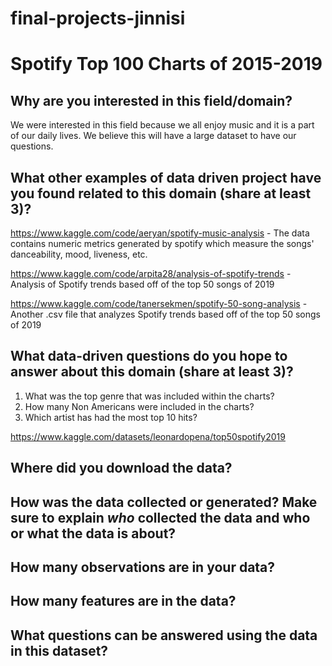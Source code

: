 # final-projects-jinnisi
# Spotify Top 100 Charts of 2015-2019

## Why are you interested in this field/domain?
We were interested in this field because we all enjoy music and it is a part of our daily lives. We believe this will have a large dataset to have our questions. 

## What other examples of data driven project have you found related to this domain (share at least 3)?
https://www.kaggle.com/code/aeryan/spotify-music-analysis - The data contains numeric metrics generated by spotify which measure the songs' danceability, mood, liveness, etc.

https://www.kaggle.com/code/arpita28/analysis-of-spotify-trends - Analysis of Spotify trends based off of the top 50 songs of 2019

https://www.kaggle.com/code/tanersekmen/spotify-50-song-analysis - Another .csv file that analyzes Spotify trends based off of the top 50 songs of 2019

## What data-driven questions do you hope to answer about this domain (share at least 3)?
1. What was the top genre that was included within the charts? 
2. How many Non Americans were included in the charts?
3. Which artist has had the most top 10 hits?

https://www.kaggle.com/datasets/leonardopena/top50spotify2019

## Where did you download the data?

## How was the data collected or generated? Make sure to explain *who* collected the data and who or what the data is about?

## How many observations are in your data?

## How many features are in the data?

## What questions can be answered using the data in this dataset?
